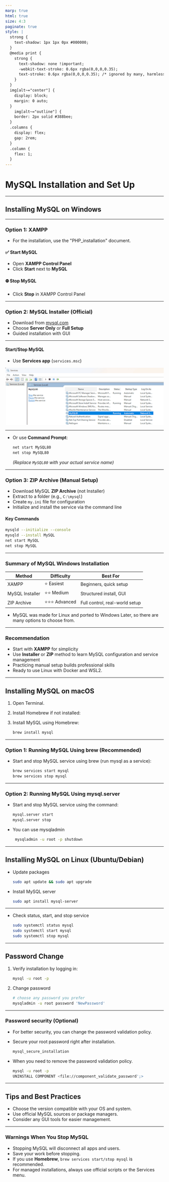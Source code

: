 ```yaml
---
marp: true
html: true
size: 4:3
paginate: true
style: |
  strong {
    text-shadow: 1px 1px 0px #000000;
  }
  @media print {
    strong {
      text-shadow: none !important;
      -webkit-text-stroke: 0.6px rgba(0,0,0,0.35);
      text-stroke: 0.6px rgba(0,0,0,0.35); /* ignored by many, harmless */
    }
  }
  img[alt~="center"] {
    display: block;
    margin: 0 auto;
  }
    img[alt~="outline"] {
    border: 2px solid #388bee;
  }
  .columns {
    display: flex;
    gap: 2rem;
  }
  .column {
    flex: 1;
  }
---
```


<!-- _class: lead -->
<!-- _class: frontpage -->
<!-- _paginate: skip -->

# MySQL Installation and Set Up

---

## Installing MySQL on Windows

---

### Option 1: XAMPP

- For the installation, use the "PHP_installation" document.

#### ✅ Start MySQL

- Open **XAMPP Control Panel**
- Click **Start** next to **MySQL**

#### ⛔ Stop MySQL

- Click **Stop** in XAMPP Control Panel

---

### Option 2: MySQL Installer (Official)

- Download from [mysql.com](https://dev.mysql.com/downloads/installer/)
- Choose **Server Only** or **Full Setup**
- Guided installation with GUI

---

#### Start/Stop MySQL

- Use **Services app** (`services.msc`)

![w:400pt center](./pic/service.webp)

---

- Or use **Command Prompt**:

  ```bash
  net start MySQL80
  net stop MySQL80
  ```

  *(Replace `MySQL80` with your actual service name)*

---

### Option 3: ZIP Archive (Manual Setup)

- Download MySQL **ZIP Archive** (not Installer)
- Extract to a folder (e.g., `C:\mysql`)
- Create `my.ini` file for configuration
- Initialize and install the service via the command line

#### Key Commands

```bash
mysqld --initialize --console
mysqld --install MySQL
net start MySQL
net stop MySQL
```

---

### Summary of MySQL Windows Installation

| Method          | Difficulty   | Best For                       |
|-----------------|--------------|--------------------------------|
| XAMPP           | ⭐ Easiest    | Beginners, quick setup         |
| MySQL Installer | ⭐⭐ Medium    | Structured install, GUI        |
| ZIP Archive     | ⭐⭐⭐ Advanced | Full control, real-world setup |

- MySQL was made for Linux and ported to Windows Later, so there are many options to choose from.

---

### Recommendation

- Start with **XAMPP** for simplicity
- Use **Installer** or **ZIP** method to learn MySQL configuration and service management
- Practicing manual setup builds professional skills
- Ready to use Linux with Docker and WSL2.

---

## Installing MySQL on macOS

1. Open Terminal.
2. Install Homebrew if not installed:
3. Install MySQL using Homebrew:

   ```bash
   brew install mysql
   ```

---

### Option 1: Running MySQL Using brew (Recommended)

- Start and stop MySQL service using brew (run mysql as a service):

   ```bash
   brew services start mysql
   brew services stop mysql
   ```

---

### Option 2: Running MySQL Using mysql.server

- Start and stop MySQL service using the command:

   ```bash
   mysql.server start
   mysql.server stop
   ```

- You can use mysqladmin

   ```bash
    mysqladmin -u root -p shutdown
    ```

---

## Installing MySQL on Linux (Ubuntu/Debian)

- Update packages

   ```bash
   sudo apt update && sudo apt upgrade
   ```

- Install MySQL server

   ```bash
   sudo apt install mysql-server
   ```

---

- Check status, start, and stop service

   ```bash
   sudo systemctl status mysql
   sudo systemctl start mysql
   sudo systemctl stop mysql
   ```

---

## Password Change

1. Verify installation by logging in:

   ```bash
   mysql -u root -p
   ```

2. Change password

   ```bash
   # choose any password you prefer
   mysqladmin -u root password 'NewPassword'
   ```

---

### Password security (Optional)

- For better security, you can change the password validation policy.
- Secure your root password right after installation.

   ```bash
   mysql_secure_installation
   ```

- When you need to remove the password validation policy.

   ```bash
   mysql -u root -p
   UNINSTALL COMPONENT <file://component_validate_password';>
   ```

---

## Tips and Best Practices

- Choose the version compatible with your OS and system.
- Use official MySQL sources or package managers.
- Consider any GUI tools for easier management.

---

### Warnings When You Stop MySQL

- Stopping MySQL will disconnect all apps and users.
- Save your work before stopping.
- If you use **Homebrew**, `brew services start/stop mysql` is recommended.
- For managed installations, always use official scripts or the Services menu.

